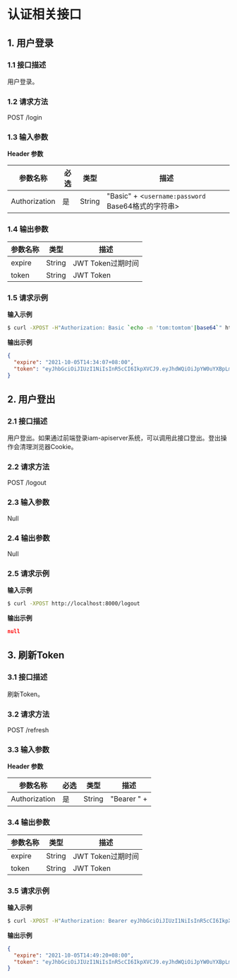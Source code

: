 # 认证相关接口

## 1. 用户登录

### 1.1 接口描述

用户登录。

### 1.2 请求方法

POST /login

### 1.3 输入参数

**Header 参数**

| 参数名称      | 必选 | 类型   | 描述                                               |
| ------------- | ---- | ------ | -------------------------------------------------- |
| Authorization | 是   | String | "Basic" + <`username:password` Base64格式的字符串> |

### 1.4 输出参数

| 参数名称 | 类型   | 描述              |
| -------- | ------ | ----------------- |
| expire   | String | JWT Token过期时间 |
| token    | String | JWT Token         |

### 1.5 请求示例

**输入示例**

```bash
$ curl -XPOST -H"Authorization: Basic `echo -n 'tom:tomtom'|base64`" http://localhost:8000/login
```

**输出示例**

```json
{
  "expire": "2021-10-05T14:34:07+08:00",
  "token": "eyJhbGciOiJIUzI1NiIsInR5cCI6IkpXVCJ9.eyJhdWQiOiJpYW0uYXBpLm1hcm1vdGVkdS5jb20iLCJleHAiOjE2MzM0MTU2NDcsImlkZW50aXR5IjoiYWRtaW4iLCJpc3MiOiJpYW0tYXBpc2VydmVyIiwib3JpZ19pYXQiOjE2MjU2Mzk2NDcsInN1YiI6ImFkbWluIn0.NjQ2Q5fQ1hIEPtZBtLnOZcVywYBNWTqxysZOJSYnSGM"
}
```

## 2. 用户登出

### 2.1 接口描述

用户登出。如果通过前端登录iam-apiserver系统，可以调用此接口登出。登出操作会清理浏览器Cookie。

### 2.2 请求方法

POST /logout

### 2.3 输入参数

Null

### 2.4 输出参数

Null

### 2.5 请求示例

**输入示例**

```bash
$ curl -XPOST http://localhost:8000/logout
```

**输出示例**

```json
null
```

## 3. 刷新Token

### 3.1 接口描述

刷新Token。

### 3.2 请求方法

POST /refresh

### 3.3 输入参数

**Header 参数**

| 参数名称      | 必选 | 类型   | 描述                    |
| ------------- | ---- | ------ | ----------------------- |
| Authorization | 是   | String | "Bearer " + <JWT Token> |

### 3.4 输出参数

| 参数名称 | 类型   | 描述              |
| -------- | ------ | ----------------- |
| expire   | String | JWT Token过期时间 |
| token    | String | JWT Token         |

### 3.5 请求示例

**输入示例**

```bash
$ curl -XPOST -H"Authorization: Bearer eyJhbGciOiJIUzI1NiIsInR5cCI6IkpXVCJ9.eyJhdWQiOiJpYW0uYXBpLm1hcm1vdGVkdS5jb20iLCJleHAiOjE2MzM0MTY1MzUsImlkZW50aXR5IjoiYWRtaW4iLCJpc3MiOiJpYW0tYXBpc2VydmVyIiwib3JpZ19pYXQiOjE2MjU2NDA1MzUsInN1YiI6ImFkbWluIn0.tFJC5ZO2UGy-3NI_FLiGrQF-DztRmBSDP4C5gazQYW4" http://localhost:8000/refresh
```

**输出示例**

```json
{
  "expire": "2021-10-05T14:49:20+08:00",
  "token": "eyJhbGciOiJIUzI1NiIsInR5cCI6IkpXVCJ9.eyJhdWQiOiJpYW0uYXBpLm1hcm1vdGVkdS5jb20iLCJleHAiOjE2MzM0MTY1NjAsImlkZW50aXR5IjoiYWRtaW4iLCJpc3MiOiJpYW0tYXBpc2VydmVyIiwib3JpZ19pYXQiOjE2MjU2NDA1NjAsInN1YiI6ImFkbWluIn0.yq4jMqP338CkhM1DQWGd9K7v_9L_J4tNe76qNk3U10A"
}
```
